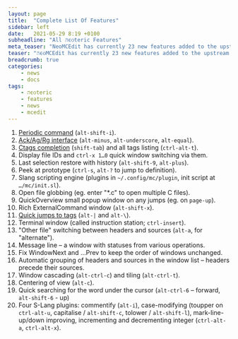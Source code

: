 ```yaml
---
layout: page
title:  "Complete List Of Features"
sidebar: left
date:   2021-05-29 8:19 +0100
subheadline: "All הϵѻteric Features"
meta_teaser: "NeoMCEdit has currently 23 new features added to the upstream MCEdit. Here is a complete list of them."
teaser: "הϵѻMCEdit has currently 23 new features added to the upstream MCEdit. Here is a complete list of them."
breadcrumb: true
categories: 
    - news
    - docs
tags:
    - הϵѻteric
    - features
    - news
    - mcedit
---
```


1. <a href="/unwritten_planned">Periodic command</a> (`alt-shift-i`).
2. <a href="/news/docs/Ag-Ack-Ripgrep-Interface/">Ack/Ag/Rg interface</a> (`alt-minus`, `alt-underscore`, `alt-equal`).
3. <a href="/news/docs/Completion-From-CTags/">Ctags completion</a> (`shift-tab`) and all tags listing (`ctrl-alt-t`).
4. Display file IDs and `ctrl-x 1…0` quick window switching via them.
5. Last selection restore with history (`alt-shift-9`, `alt-plus`).
6. Peek at prototype (`ctrl-s`, `alt-?` to jump to definition).
7. Slang scripting engine (plugins in `~/.config/mc/plugin`, init script at `…/mc/init.sl`).
8. Open file globbing (eg. enter "*.c" to open multiple C files).
9. QuickOverview small popup window on any jumps (eg. on `page-up`).
10. Rich ExternalCommand window (`alt-shift-x`).
11. <a href="/news/docs/Other-CTags-Features/">Quick jumps to tags</a> (`alt-|` and `alt-\`).
12. Terminal window (called instruction station; `ctrl-insert`).
13. "Other file" switching between headers and sources (`alt-a`, for "alternate").
14. Message line – a window with statuses from various operations.
15. Fix WindowNext and …Prev to keep the order of windows unchanged.
16. Automatic grouping of headers and sources in the window list – headers precede
    their sources.
17. Window cascading (`alt-ctrl-c`) and tiling (`alt-ctrl-t`).
18. Centering of view (`alt-c`).
19. Quick searching for the word under the cursor (`alt-ctrl-6` –
    forward, `alt-shift-6` - up) 
20. Four S-Lang plugins: commentify (`alt-i`), case-modifying
    (toupper on `ctrl-alt-u`, capitalise / `alt-shift-c`,
    tolower / `alt-shift-l`), mark-line-up/down improving,
    incrementing and decrementing integer (`ctrl-alt-a`,
    `ctrl-alt-x`).






